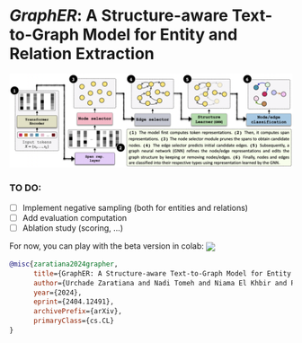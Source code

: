 # *GraphER*: A Structure-aware Text-to-Graph Model for Entity and Relation Extraction

![Alt text](grapher_fig.png)

### TO DO:
- [ ] Implement negative sampling (both for entities and relations)
- [ ] Add evaluation computation
- [ ] Ablation study (scoring, ...)

For now, you can play with the beta version in colab: [<img align="center" src="https://colab.research.google.com/assets/colab-badge.svg" />](https://colab.research.google.com/drive/1IinAMCtUotntrtoP9zNutriZJtJ4Hymd?usp=sharing)

```bibtex
@misc{zaratiana2024grapher,
      title={GraphER: A Structure-aware Text-to-Graph Model for Entity and Relation Extraction}, 
      author={Urchade Zaratiana and Nadi Tomeh and Niama El Khbir and Pierre Holat and Thierry Charnois},
      year={2024},
      eprint={2404.12491},
      archivePrefix={arXiv},
      primaryClass={cs.CL}
}
```
